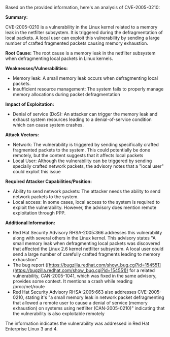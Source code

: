 Based on the provided information, here's an analysis of CVE-2005-0210:

**Summary:**

CVE-2005-0210 is a vulnerability in the Linux kernel related to a memory leak in the netfilter subsystem. It is triggered during the defragmentation of local packets. A local user can exploit this vulnerability by sending a large number of crafted fragmented packets causing memory exhaustion.

**Root Cause:**
The root cause is a memory leak in the netfilter subsystem when defragmenting local packets in Linux kernels.

**Weaknesses/Vulnerabilities:**
-  Memory leak: A small memory leak occurs when defragmenting local packets.
-  Insufficient resource management: The system fails to properly manage memory allocations during packet defragmentation

**Impact of Exploitation:**
- Denial of service (DoS): An attacker can trigger the memory leak and exhaust system resources leading to a denial-of-service condition which can cause system crashes.

**Attack Vectors:**
- Network: The vulnerability is triggered by sending specifically crafted fragmented packets to the system. This could potentially be done remotely, but the content suggests that it affects local packets
- Local User: Although the vulnerability can be triggered by sending specially crafted network packets, the advisory notes that a "local user" could exploit this issue

**Required Attacker Capabilities/Position:**
- Ability to send network packets: The attacker needs the ability to send network packets to the system.
- Local access: In some cases, local access to the system is required to exploit the vulnerability. However, the advisory does mention remote exploitation through PPP.

**Additional Information:**
- Red Hat Security Advisory RHSA-2005:366 addresses this vulnerability along with several others in the Linux kernel. This advisory states "A small memory leak when defragmenting local packets was discovered that affected the Linux 2.6 kernel netfilter subsystem. A local user could send a large number of carefully crafted fragments leading to memory exhaustion"
- The bug report ([https://bugzilla.redhat.com/show_bug.cgi?id=154551](https://bugzilla.redhat.com/show_bug.cgi?id=154551)) for a related vulnerability, CAN-2005-1041, which was fixed in the same advisory, provides some context. It mentions a crash while reading /proc/net/route
- Red Hat Security Advisory RHSA-2005:663 also addresses CVE-2005-0210, stating it's "a small memory leak in network packet defragmenting that allowed a remote user to cause a denial of service (memory exhaustion) on systems using netfilter (CAN-2005-0210)" indicating that the vulnerability is also exploitable remotely

The information indicates the vulnerability was addressed in Red Hat Enterprise Linux 3 and 4.